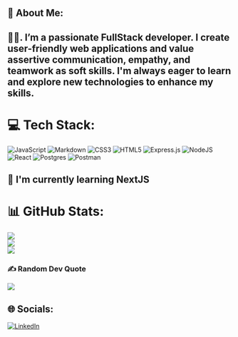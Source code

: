 ## 💫 About Me:

## 👨‍💻. I’m a passionate FullStack developer. I create user-friendly web applications and value assertive communication, empathy, and teamwork as soft skills. I'm always eager to learn and explore new technologies to enhance my skills. 

<!-- 
```
const skills = {
    hard: [HTML, CSS, JavaScript, ReactJS],
    soft: [assertive communication, empathy, teamwork]
}
```
 -->

# 💻 Tech Stack:
![JavaScript](https://img.shields.io/badge/javascript-%23323330.svg?style=for-the-badge&logo=javascript&logoColor=%23F7DF1E) ![Markdown](https://img.shields.io/badge/markdown-%23000000.svg?style=for-the-badge&logo=markdown&logoColor=white) ![CSS3](https://img.shields.io/badge/css3-%231572B6.svg?style=for-the-badge&logo=css3&logoColor=white) ![HTML5](https://img.shields.io/badge/html5-%23E34F26.svg?style=for-the-badge&logo=html5&logoColor=white) ![Express.js](https://img.shields.io/badge/express.js-%23404d59.svg?style=for-the-badge&logo=express&logoColor=%2361DAFB) ![NodeJS](https://img.shields.io/badge/node.js-6DA55F?style=for-the-badge&logo=node.js&logoColor=white) ![React](https://img.shields.io/badge/react-%2320232a.svg?style=for-the-badge&logo=react&logoColor=%2361DAFB) ![Postgres](https://img.shields.io/badge/postgres-%23316192.svg?style=for-the-badge&logo=postgresql&logoColor=white) ![Postman](https://img.shields.io/badge/Postman-FF6C37?style=for-the-badge&logo=postman&logoColor=white)

## 🌱 I'm currently learning NextJS 

# 📊 GitHub Stats:
![](https://github-readme-stats.vercel.app/api?username=DSinisterra&theme=dracula&hide_border=true&include_all_commits=false&count_private=false)<br/>
![](https://github-readme-streak-stats.herokuapp.com/?user=DSinisterra&theme=dracula&hide_border=true)<br/>
![](https://github-readme-stats.vercel.app/api/top-langs/?username=DSinisterra&theme=dracula&hide_border=true&include_all_commits=false&count_private=false&layout=compact)

### ✍️ Random Dev Quote
![](https://quotes-github-readme.vercel.app/api?type=horizontal&theme=tokyonight)


## 🌐 Socials:
[![LinkedIn](https://img.shields.io/badge/LinkedIn-%230077B5.svg?logo=linkedin&logoColor=white)](https://linkedin.com/in/denis-sinisterra-9bb49b218) 
